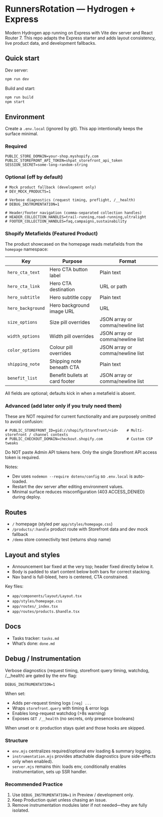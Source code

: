 # RunnersRotation — Hydrogen + Express

Modern Hydrogen app running on Express with Vite dev server and React Router 7. This repo adapts the Express starter and adds layout consistency, live product data, and development fallbacks.

## Quick start

Dev server:

```sh
npm run dev
```

Build and start:

```sh
npm run build
npm start
```

## Environment

Create a `.env.local` (ignored by git). This app intentionally keeps the surface minimal.

### Required
```
PUBLIC_STORE_DOMAIN=your-shop.myshopify.com
PUBLIC_STOREFRONT_API_TOKEN=shpat_storefront_api_token
SESSION_SECRET=some-long-random-string
```

### Optional (off by default)
```
# Mock product fallback (development only)
# DEV_MOCK_PRODUCTS=1

# Verbose diagnostics (request timing, preflight, /__health)
# DEBUG_INSTRUMENTATION=1

# Header/footer navigation (comma-separated collection handles)
# HEADER_COLLECTION_HANDLES=trail-running,road-running,ultralight
# FOOTER_COLLECTION_HANDLES=faq,campaigns,sustainability
```

### Shopify Metafields (Featured Product)

The product showcased on the homepage reads metafields from the `homepage` namespace:

| Key              | Purpose                                   | Format                              |
|------------------|-------------------------------------------|-------------------------------------|
| `hero_cta_text`  | Hero CTA button label                      | Plain text                          |
| `hero_cta_link`  | Hero CTA destination                       | URL or path                         |
| `hero_subtitle`  | Hero subtitle copy                         | Plain text                          |
| `hero_background`| Hero background image URL                  | URL                                 |
| `size_options`   | Size pill overrides                        | JSON array or comma/newline list    |
| `width_options`  | Width pill overrides                       | JSON array or comma/newline list    |
| `color_options`  | Colour pill overrides                      | JSON array or comma/newline list    |
| `shipping_note`  | Shipping note beneath CTA                  | Plain text                          |
| `benefit_list`   | Benefit bullets at card footer             | JSON array or comma/newline list    |

All fields are optional; defaults kick in when a metafield is absent.

### Advanced (add later only if you truly need them)
These are NOT required for current functionality and are purposely omitted to avoid confusion:
```
# PUBLIC_STOREFRONT_ID=gid://shopify/Storefront/<id>    # Multi-storefront / channel contexts
# PUBLIC_CHECKOUT_DOMAIN=checkout.shopify.com           # Custom CSP tweaks
```

Do NOT paste Admin API tokens here. Only the single Storefront API access token is required.

Notes:
- Dev uses `nodemon --require dotenv/config` so `.env.local` is auto-loaded.
- Restart the dev server after editing environment values.
- Minimal surface reduces misconfiguration (403 ACCESS_DENIED) during deploy.

## Routes
- `/` homepage (styled per `app/styles/homepage.css`)
- `/products/:handle` product route with Storefront data and dev mock fallback
- `/demo` store connectivity test (returns shop name)

## Layout and styles
- Announcement bar fixed at the very top; header fixed directly below it.
- Body is padded to start content below both bars for correct stacking.
- Nav band is full-bleed, hero is centered, CTA constrained.

Key files:
- `app/components/layout/Layout.tsx`
- `app/styles/homepage.css`
- `app/routes/_index.tsx`
- `app/routes/products.$handle.tsx`

## Docs
- Tasks tracker: `tasks.md`
- What’s done: `done.md`

## Debug / Instrumentation

Verbose diagnostics (request timing, storefront query timing, watchdog, /__health) are gated by the env flag:

```
DEBUG_INSTRUMENTATION=1
```

When set:
- Adds per-request timing logs `[req] ...`
- Wraps `storefront.query` with timing & error logs
- Enables long-request watchdog (>8s warning)
- Exposes `GET /__health` (no secrets, only presence booleans)

When unset or `0`: production stays quiet and those hooks are skipped.

### Structure
- `env.mjs` centralizes required/optional env loading & summary logging.
- `instrumentation.mjs` provides attachable diagnostics (pure side-effects only when enabled).
- `server.mjs` remains thin: loads env, conditionally enables instrumentation, sets up SSR handler.

### Recommended Practice
1. Use `DEBUG_INSTRUMENTATION=1` in Preview / development only.
2. Keep Production quiet unless chasing an issue.
3. Remove instrumentation modules later if not needed—they are fully isolated.
